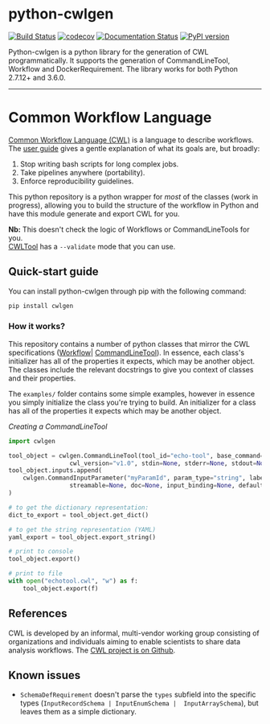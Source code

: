 # python-cwlgen

[![Build Status](https://travis-ci.org/common-workflow-language/python-cwlgen.svg?branch=master)](https://travis-ci.org/common-workflow-language/python-cwlgen)
[![codecov](https://codecov.io/gh/common-workflow-language/python-cwlgen/branch/master/graph/badge.svg)](https://codecov.io/gh/common-workflow-language/python-cwlgen)
[![Documentation Status](https://readthedocs.org/projects/python-cwlgen/badge/?version=latest)](http://python-cwlgen.readthedocs.io/en/latest/?badge=latest)
[![PyPI version](https://badge.fury.io/py/cwlgen.svg)](https://badge.fury.io/py/cwlgen)

Python-cwlgen is a python library for the generation of CWL programmatically.
It supports the generation of CommandLineTool, Workflow and DockerRequirement.
The library works for both Python 2.7.12+ and 3.6.0.

------------------------


# Common Workflow Language

[Common Workflow Language (CWL)](https://www.commonwl.org/v1.0/index.html) is a language to describe workflows. 
The [user guide](http://www.commonwl.org/user_guide/01-introduction/index.html)
 gives a gentle explanation of what its goals are, but broadly:
 
 1. Stop writing bash scripts for long complex jobs.
 2. Take pipelines anywhere (portability).
 3. Enforce reproducibility guidelines.
 
This python repository is a python wrapper for _most_ of the classes (work in progress), 
allowing you to build the structure of the workflow in Python and have this module generate and export CWL for you.

**Nb:** This doesn't check the logic of Workflows or CommandLineTools for you.  
[CWLTool](https://github.com/common-workflow-language/cwltool) has a `--validate` mode that you can use.

## Quick-start guide

You can install python-cwlgen through pip with the following command:

```bash
pip install cwlgen
```

### How it works?

This repository contains a number of python classes that mirror the CWL specifications ([Workflow](https://www.commonwl.org/v1.0/Workflow.html)| 
[CommandLineTool](https://www.commonwl.org/v1.0/CommandLineTool.html)). In essence, each class's initializer has all 
of the properties it expects, which may be another object. The classes include the relevant docstrings to give you 
context of classes and their properties.

The `examples/` folder contains some simple examples, however in essence you simply initialize the class you're 
trying to build. An initializer for a class has all of the properties it expects which may be another object.


_Creating a CommandLineTool_
```python
import cwlgen

tool_object = cwlgen.CommandLineTool(tool_id="echo-tool", base_command="echo", label=None, doc=None,
                 cwl_version="v1.0", stdin=None, stderr=None, stdout=None, path=None)
tool_object.inputs.append(
    cwlgen.CommandInputParameter("myParamId", param_type="string", label=None, secondary_files=None, param_format=None,
                 streamable=None, doc=None, input_binding=None, default=None)
)

# to get the dictionary representation:
dict_to_export = tool_object.get_dict()

# to get the string representation (YAML)
yaml_export = tool_object.export_string()

# print to console
tool_object.export()

# print to file
with open("echotool.cwl", "w") as f:
    tool_object.export(f)
```

## References

CWL is developed by an informal, multi-vendor working group consisting of organizations and individuals 
aiming to enable scientists to share data analysis workflows. 
The [CWL project is on Github](https://github.com/common-workflow-language/common-workflow-language).


## Known issues

- `SchemaDefRequirement` doesn't parse the `types` subfield into the specific types 
(`InputRecordSchema | InputEnumSchema |  InputArraySchema`), but leaves them as a simple dictionary.